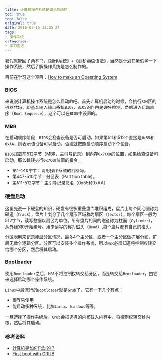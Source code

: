 ```yaml
---
title: 计算机操作系统是如何启动的
toc: true
top: false
original: true
date: 2016-07-16 12:25:37
tags:
- 操作系统
categories:
- 学习笔记
---
```


暑假就带回了两本书，《操作系统》+《剑桥英语语法》，当然是计划在暑假学一下操作系统，然后了解操作系统是怎么制作的。

目前在学习这个项目：[How to make an Operating System](https://www.gitbook.com/book/samypesse/how-to-create-an-operating-system/details)

### BIOS
来说说计算机操作系统是怎么启动的吧。首先计算机启动的时候，会执行`ROM`区的机器代码，即基本输入输出系统`BIOS`，`BIOS`的作用是硬件检测，然后进入启动顺序（`Boot Sequence`），这个可以在`BIOS`中设置的。

### MBR
在启动顺序阶段，`BIOS`会检查设备是否可启动，如果第511和512个直接是`0x55`和`0xAA`，则表示该设备可以启动，否则就按照启动顺序启动下个设备。

`BIOS`加载前512字节（MBR，主引导记录）到内存`0x7C00`的位置，如果检查设备可启动，那么跳转执行`0x7C00`位置的指令。

* 第1-446字节：调用操作系统的机器码。
* 第447-510字节：分区表（Partition table）。
* 第511-512字节：主引导记录签名（0x55和0xAA）

### 硬盘启动
这里先说一下硬盘的知识，硬盘有很多重叠盘片堆积组成，盘片上每个同心圆称为磁道（`Track`），盘片上划分了几个扇形区域称为扇区（`Sector`），每个扇区一般为512字节，读写数据以扇区为单位。所有盘片相同的磁道称为柱面（`Cylinder`），从外缘的0开始编号。用来读写的称为磁头（`Head`）,每个盘片都有自己的磁头。

分区表用来记录硬盘分区情况，最多4个主分区，或者一个主分区做扩展分区，扩展无数个逻辑分区。分区可以安装多个操作系统，所以`MBR`必须知道将控制权转交给哪个分区，然后将其启动。

### Bootloader
使用`Bootloader`之后，`MBR`不将控制权转交给分区，而是转交给`Bootloader`，由它来选择启动哪个操作系统。

`Linux`中最流行的`Bootloader`就是`Grub`了，它有一下几个有点：
* 很容易使用
* 能启动多种系统，比如`Linux`、`Windows`等等。

一旦选择了操作系统后，`Grub`会把选择的内核载入内存中，将控制权转交给内核，然后将其启动。

### 参考资料
* [计算机是如何启动的？](http://www.ruanyifeng.com/blog/2013/02/booting.html) 
* [First boot with GRUB](https://samypesse.gitbooks.io/how-to-create-an-operating-system/content/Chapter-3/)
